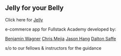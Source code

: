 ## Jelly for your Belly

Click here for [Jelly](https://jelly-belly.herokuapp.com/)

e-commerce app for Fullstack Academy developed by:

[Benjamin Wagner](https://github.com/benjaminpwagner)
[Chris Mejia](https://github.com/chrismejia)
[Jason Hang](https://github.com/jasonxhang)
[Dalton Saffe](https://github.com/daltn)

s/o to our fellows & instructors for the guidance
